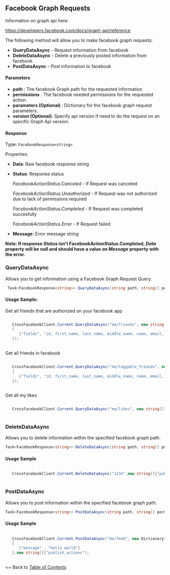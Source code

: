 ## Facebook Graph Requests

Information on graph api here:

https://developers.facebook.com/docs/graph-api/reference

The following method will allow you to make facebook graph requests:

* **QueryDataAsync** - Request information from facebook
* **DeleteDataAsync** - Delete a previously posted information from facebook
* **PostDataAsync** - Post information to facebook

#### Parameters

* **path** : The facebook Graph path for the requested information
* **permissions** : The facebook needed permissions for the requested action.
* **parameters (Optional)** : Dictionary for the facebook graph request parameters.
* **version (Optional)**: Specify api version if need to do the request on an specific Graph Api version.

#### Response

Type: ```FacebookResponse<string>```

Properties:

* **Data**: Raw facebook response string

* **Status**: Response status

     *FacebookActionStatus.Canceled* - If Request was canceled
     
     *FacebookActionStatus.Unauthorized* - If Request was not authorized due to lack of permissions required
     
     *FacebookActionStatus.Completed* - If Request was completed succesfully
     
     *FacebookActionStatus.Error* - If Request failed
        
* **Message**: Error message string

**Note: If response *Status* isn't FacebookActionStatus.Completed, *Data* property will be null and should have a value on *Message* property with the error.**


### QueryDataAsync


Allows you to get information using a Facebook Graph Request Query. 

```cs
 Task<FacebookResponse<string>> QueryDataAsync(string path, string[] permissions, IDictionary<string, string> parameters = null, string version = null);
```

#### Usage Sample:


Get all friends that are authorized on your facebook app

```cs

   CrossFacebookClient.Current.QueryDataAsync("me/friends", new string[]{ "user_friends"}, new Dictionary<string, string>()
   {
      {"fields", "id, first_name, last_name, middle_name, name, email, picture"}
   });
  
```

Get all friends in facebook

```cs

   CrossFacebookClient.Current.QueryDataAsync("me/taggable_friends", new string[]{ "user_friends"}, new Dictionary<string, string>()
   {
      {"fields", "id, first_name, last_name, middle_name, name, email, picture"}
   });
  
```

Get all my likes

```cs

   CrossFacebookClient.Current.QueryDataAsync("me/likes", new string[]{ "user_likes"});
  
```

### DeleteDataAsync

Allows you to delete information within the specified facebook graph path.

```cs
Task<FacebookResponse<string>> DeleteDataAsync(string path, string[] permissions, IDictionary<string, string> parameters = null, string version = null);
```


#### Usage Sample

```cs

   CrossFacebookClient.Current.DeleteDataAsync("1234",new string[]{"publish_actions");
  
```

### PostDataAsync

Allows you to post information within the specified facebook graph path. 

```cs
Task<FacebookResponse<string>> PostDataAsync(string path, string[] permissions, IDictionary<string, string> parameters = null, string version = null);
```

#### Usage Sample

```cs

   CrossFacebookClient.Current.PostDataAsync("me/feed", new Dictionary<string, string>()
   {
      {"message" , "hello world"}
   },new string[]{"publish_actions");
  
```


<= Back to [Table of Contents](../README.md)
